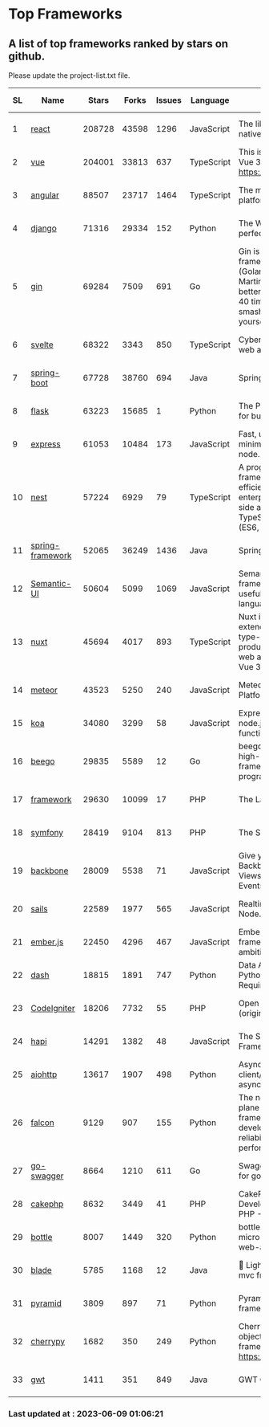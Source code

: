 # Top Frameworks
## A list of top frameworks ranked by stars on github.  
Please update the project-list.txt file.

| SL| Name  | Stars| Forks| Issues | Language | Description | Last Commit |
| --| ------| -----| ---- | ------ | -------- | ----------- | ----------- |
| 1 | [react](https://github.com/facebook/react) | 208728 | 43598 | 1296 | JavaScript | The library for web and native user interfaces | 2023-06-07 15:38:38 |
| 2 | [vue](https://github.com/vuejs/vue) | 204001 | 33813 | 637 | TypeScript | This is the repo for Vue 2. For Vue 3, go to https://github.com/vuejs/core | 2023-04-27 09:43:19 |
| 3 | [angular](https://github.com/angular/angular) | 88507 | 23717 | 1464 | TypeScript | The modern web developer’s platform | 2023-06-08 21:25:02 |
| 4 | [django](https://github.com/django/django) | 71316 | 29334 | 152 | Python | The Web framework for perfectionists with deadlines. | 2023-06-08 07:17:50 |
| 5 | [gin](https://github.com/gin-gonic/gin) | 69284 | 7509 | 691 | Go | Gin is a HTTP web framework written in Go (Golang). It features a Martini-like API with much better performance -- up to 40 times faster. If you need smashing performance, get yourself some Gin. | 2023-06-05 01:52:39 |
| 6 | [svelte](https://github.com/sveltejs/svelte) | 68322 | 3343 | 850 | TypeScript | Cybernetically enhanced web apps | 2023-05-09 18:01:56 |
| 7 | [spring-boot](https://github.com/spring-projects/spring-boot) | 67728 | 38760 | 694 | Java | Spring Boot | 2023-06-08 21:21:25 |
| 8 | [flask](https://github.com/pallets/flask) | 63223 | 15685 | 1 | Python | The Python micro framework for building web applications. | 2023-06-08 21:33:28 |
| 9 | [express](https://github.com/expressjs/express) | 61053 | 10484 | 173 | JavaScript | Fast, unopinionated, minimalist web framework for node. | 2023-05-16 01:53:48 |
| 10 | [nest](https://github.com/nestjs/nest) | 57224 | 6929 | 79 | TypeScript | A progressive Node.js framework for building efficient, scalable, and enterprise-grade server-side applications on top of TypeScript & JavaScript (ES6, ES7, ES8) 🚀 | 2023-05-29 06:29:34 |
| 11 | [spring-framework](https://github.com/spring-projects/spring-framework) | 52065 | 36249 | 1436 | Java | Spring Framework | 2023-06-08 15:46:19 |
| 12 | [Semantic-UI](https://github.com/Semantic-Org/Semantic-UI) | 50604 | 5099 | 1069 | JavaScript | Semantic is a UI component framework based around useful principles from natural language. | 2023-01-11 17:05:32 |
| 13 | [nuxt](https://github.com/nuxt/nuxt) | 45694 | 4017 | 893 | TypeScript | Nuxt is an intuitive and extendable way to create type-safe, performant and production-grade full-stack web apps and websites with Vue 3. | 2023-06-08 22:24:21 |
| 14 | [meteor](https://github.com/meteor/meteor) | 43523 | 5250 | 240 | JavaScript | Meteor, the JavaScript App Platform | 2023-06-01 19:53:32 |
| 15 | [koa](https://github.com/koajs/koa) | 34080 | 3299 | 58 | JavaScript | Expressive middleware for node.js using ES2017 async functions | 2023-05-17 07:50:49 |
| 16 | [beego](https://github.com/beego/beego) | 29835 | 5589 | 12 | Go | beego is an open-source, high-performance web framework for the Go programming language. | 2023-06-08 15:03:47 |
| 17 | [framework](https://github.com/laravel/framework) | 29630 | 10099 | 17 | PHP | The Laravel Framework. | 2023-06-08 20:25:36 |
| 18 | [symfony](https://github.com/symfony/symfony) | 28419 | 9104 | 813 | PHP | The Symfony PHP framework | 2023-06-08 23:47:06 |
| 19 | [backbone](https://github.com/jashkenas/backbone) | 28009 | 5538 | 71 | JavaScript | Give your JS App some Backbone with Models, Views, Collections, and Events | 2023-01-04 11:09:21 |
| 20 | [sails](https://github.com/balderdashy/sails) | 22589 | 1977 | 565 | JavaScript | Realtime MVC Framework for Node.js | 2023-05-19 21:35:57 |
| 21 | [ember.js](https://github.com/emberjs/ember.js) | 22450 | 4296 | 467 | JavaScript | Ember.js - A JavaScript framework for creating ambitious web applications | 2023-06-07 21:26:02 |
| 22 | [dash](https://github.com/plotly/dash) | 18815 | 1891 | 747 | Python | Data Apps & Dashboards for Python. No JavaScript Required. | 2023-05-31 15:42:32 |
| 23 | [CodeIgniter](https://github.com/bcit-ci/CodeIgniter) | 18206 | 7732 | 55 | PHP | Open Source PHP Framework (originally from EllisLab) | 2023-04-07 17:57:13 |
| 24 | [hapi](https://github.com/hapijs/hapi) | 14291 | 1382 | 48 | JavaScript | The Simple, Secure Framework Developers Trust | 2023-04-24 22:09:20 |
| 25 | [aiohttp](https://github.com/aio-libs/aiohttp) | 13617 | 1907 | 498 | Python | Asynchronous HTTP client/server framework for asyncio and Python | 2023-06-04 17:54:59 |
| 26 | [falcon](https://github.com/falconry/falcon) | 9129 | 907 | 155 | Python | The no-magic web data plane API and microservices framework for Python developers, with a focus on reliability, correctness, and performance at scale. | 2023-06-04 18:45:06 |
| 27 | [go-swagger](https://github.com/go-swagger/go-swagger) | 8664 | 1210 | 611 | Go | Swagger 2.0 implementation for go | 2023-06-07 18:41:17 |
| 28 | [cakephp](https://github.com/cakephp/cakephp) | 8632 | 3449 | 41 | PHP | CakePHP: The Rapid Development Framework for PHP - Official Repository | 2023-05-26 17:43:32 |
| 29 | [bottle](https://github.com/bottlepy/bottle) | 8007 | 1449 | 320 | Python | bottle.py is a fast and simple micro-framework for python web-applications. | 2022-09-05 15:24:52 |
| 30 | [blade](https://github.com/lets-blade/blade) | 5785 | 1168 | 12 | Java | :rocket: Lightning fast and elegant mvc framework for Java8 | 2022-05-10 12:38:06 |
| 31 | [pyramid](https://github.com/Pylons/pyramid) | 3809 | 897 | 71 | Python | Pyramid - A Python web framework | 2023-05-11 06:49:29 |
| 32 | [cherrypy](https://github.com/cherrypy/cherrypy) | 1682 | 350 | 249 | Python | CherryPy is a pythonic, object-oriented HTTP framework.      https://cherrypy.dev | 2023-05-04 23:04:12 |
| 33 | [gwt](https://github.com/gwtproject/gwt) | 1411 | 351 | 849 | Java | GWT Open Source Project | 2023-05-18 18:06:15 |

### Last updated at : 2023-06-09 01:06:21
